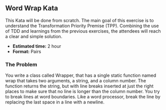 ## Word Wrap Kata

This Kata will be done from scratch. The main goal of this exercise is to understand the Transformation Priority Premise (TPP). Combining the use of TDD and learnings from the previous exercises, the attendees will reach a clear and simple solution.

- **Estimated time:** 2 hour
- **Format:** Pairs

### The Problem

You write a class called Wrapper, that has a single static function named wrap that takes two arguments, a string, and a column number. The function returns the string, but with line breaks inserted at just the right places to make sure that no line is longer than the column number. You try to break lines at word boundaries. Like a word processor, break the line by replacing the last space in a line with a newline.


